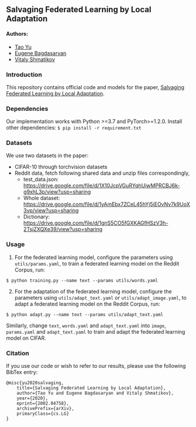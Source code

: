 ## Salvaging Federated Learning by Local Adaptation

#### Authors:
* [Tao Yu](http://www.cs.cornell.edu/~tyu/)
* [Eugene Bagdasaryan](https://ebagdasa.github.io)
* [Vitaly Shmatikov](http://www.cs.cornell.edu/~shmat/)

### Introduction
This repository contains official code and models for the paper, [Salvaging Federated Learning by Local Adaptation](https://arxiv.org/abs/2002.04758).

### Dependencies
Our implementation works with Python >=3.7 and PyTorch>=1.2.0. Install other dependencies: `$ pip install -r requirement.txt`

### Datasets
We use two datasets in the paper:

- CIFAR-10 through torchvision datasets
- Reddit data, fetch following shared data and unzip files correspondingly,
  * test_data.json: https://drive.google.com/file/d/1X10JcpVGuRYqhUiwMPRCBJ6k-g9xhL3p/view?usp=sharing
  * Whole dataset: https://drive.google.com/file/d/1yAmEbx7ZCeL45hYj5iEOvNv7k9UoX3vp/view?usp=sharing
  * Dictionary: https://drive.google.com/file/d/1gnS5CO5fGXKAGfHSzV3h-2TsjZXQXe39/view?usp=sharing

### Usage
1. For the federated learning model, configure the parameters using `utils/params.yaml`, to train a federated learning model on the Reddit Corpus, run:
```
$ python training.py --name text --params utils/words.yaml
```

2. For the adaptation of the federated learning model, configure the parameters using `utils/adapt_text.yaml` or `utils/adapt_image.yaml`, to adapt a federated learning model on the Reddit Corpus, run:
```
$ python adapt.py --name text --params utils/adapt_text.yaml
```

Similarly, change `text`, `words.yaml` and `adapt_text.yaml` into `image`, `params.yaml` and `adapt_text.yaml` to train and adapt the federated learning model on CIFAR.

### Citation
If you use our code or wish to refer to our results, please use the following BibTex entry:
```
@misc{yu2020salvaging,
    title={Salvaging Federated Learning by Local Adaptation},
    author={Tao Yu and Eugene Bagdasaryan and Vitaly Shmatikov},
    year={2020},
    eprint={2002.04758},
    archivePrefix={arXiv},
    primaryClass={cs.LG}
}
```